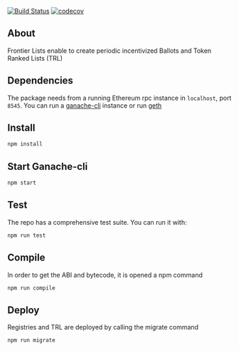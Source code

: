 [![Build Status](https://travis-ci.com/Frontier-project/TRL.svg?token=DJeMzxJJncp3nRaEUuxH&branch=master)](https://travis-ci.com/Frontier-project/TRL)
[![codecov](https://codecov.io/gh/Frontier-project/TRL/branch/master/graph/badge.svg?token=JweR4vLsQh)](https://codecov.io/gh/Frontier-project/TRL)


## About

Frontier Lists enable to create periodic incentivized Ballots and Token Ranked Lists (TRL)


## Dependencies

The package needs from a running Ethereum rpc instance in `localhost`, port `8545`. You can run a [ganache-cli](https://github.com/trufflesuite/ganache-cli) instance or run [geth](https://github.com/ethereum/go-ethereum)


## Install

```bash
npm install
```
## Start Ganache-cli

```bash
npm start
```

## Test
The repo has a comprehensive test suite. You can run it with:

```bash
npm run test
```

## Compile
In order to get the ABI and bytecode, it is opened a npm command

```bash
npm run compile
```

## Deploy

Registries and TRL are deployed by calling the migrate command

```bash
npm run migrate
```
